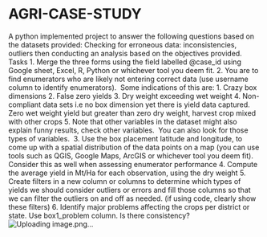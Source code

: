 # AGRI-CASE-STUDY
A python implemented project to answer the following questions based on the datasets provided: Checking for erroneous data: inconsistencies, outliers then conducting an analysis based on the objectives provided.
	Tasks
	1. Merge the three forms using the field labelled @case_id using Google sheet, Excel, R, Python or whichever tool you deem fit.
	2. You are to find enumerators who are likely not entering correct data (use username column to identify enumerators).  Some indications of this are:
	               1. Crazy box dimensions
	               2. False zero yields
	               3. Dry weight exceeding wet weight
	               4. Non-compliant data sets i.e no box dimension yet there is yield data captured. Zero wet weight yield but greater than zero dry weight, harvest crop mixed with other crops
	               5. Note that other variables in the dataset might also explain funny results, check other variables.  You can also look for those types of variables. 
	3. Use the box placement latitude and longitude, to come up with a spatial distribution of the data points on a map (you can use tools such as QGIS, Google Maps, ArcGIS or whichever tool you deem fit).  Consider this as well when assessing enumerator performance
	4. Compute the average yield in Mt/Ha for each observation, using the dry weight
	5. Create filters in a new column or columns to determine which types of yields we should consider outliers or errors and fill those columns so that we can filter the outliers on and off as needed. (if using code, clearly show these filters)
	6. Identify major problems affecting the crops per district or state. Use box1_problem column. Is there consistency?
![Uploading image.png…]()
